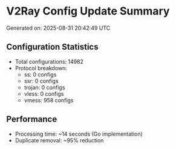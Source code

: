 # V2Ray Config Update Summary
Generated on: 2025-08-31 20:42:49 UTC

## Configuration Statistics
- Total configurations: 14982
- Protocol breakdown:
  - ss: 0 configs
  - ssr: 0 configs
  - trojan: 0 configs
  - vless: 0 configs
  - vmess: 958 configs

## Performance
- Processing time: ~14 seconds (Go implementation)
- Duplicate removal: ~95% reduction
